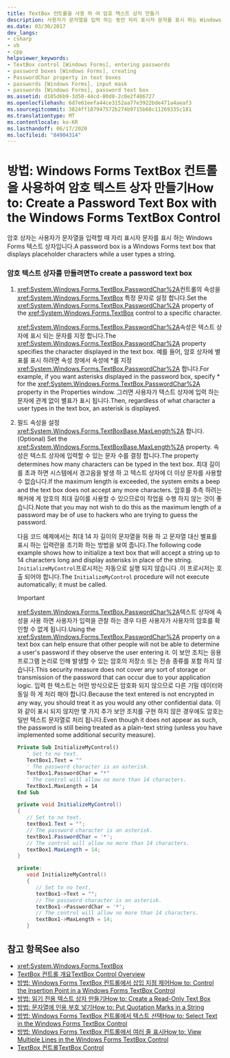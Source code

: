 ```yaml
---
title: TextBox 컨트롤을 사용 하 여 암호 텍스트 상자 만들기
description: 사용자가 문자열을 입력 하는 동안 자리 표시자 문자를 표시 하는 Windows Forms 텍스트를 지 원하는 방법에 대해 알아봅니다.
ms.date: 03/30/2017
dev_langs:
- csharp
- vb
- cpp
helpviewer_keywords:
- TextBox control [Windows Forms], entering passwords
- password boxes [Windows Forms], creating
- PasswordChar property in text boxes
- passwords [Windows Forms], input mask
- passwords [Windows Forms], password text box
ms.assetid: d105d6b9-3d50-44cd-80d8-2c0e2f486727
ms.openlocfilehash: 6d7e61eefa44ce3152aa77e3922bde471a4aeaf3
ms.sourcegitcommit: 3824ff187947572b274b9715b60c11269335c181
ms.translationtype: MT
ms.contentlocale: ko-KR
ms.lasthandoff: 06/17/2020
ms.locfileid: "84904314"
---
```

# <a name="how-to-create-a-password-text-box-with-the-windows-forms-textbox-control"></a><span data-ttu-id="a6706-103">방법: Windows Forms TextBox 컨트롤을 사용하여 암호 텍스트 상자 만들기</span><span class="sxs-lookup"><span data-stu-id="a6706-103">How to: Create a Password Text Box with the Windows Forms TextBox Control</span></span>

<span data-ttu-id="a6706-104">암호 상자는 사용자가 문자열을 입력할 때 자리 표시자 문자를 표시 하는 Windows Forms 텍스트 상자입니다.</span><span class="sxs-lookup"><span data-stu-id="a6706-104">A password box is a Windows Forms text box that displays placeholder characters while a user types a string.</span></span>

### <a name="to-create-a-password-text-box"></a><span data-ttu-id="a6706-105">암호 텍스트 상자를 만들려면</span><span class="sxs-lookup"><span data-stu-id="a6706-105">To create a password text box</span></span>

1. <span data-ttu-id="a6706-106"><xref:System.Windows.Forms.TextBox.PasswordChar%2A>컨트롤의 속성을 <xref:System.Windows.Forms.TextBox> 특정 문자로 설정 합니다.</span><span class="sxs-lookup"><span data-stu-id="a6706-106">Set the <xref:System.Windows.Forms.TextBox.PasswordChar%2A> property of the <xref:System.Windows.Forms.TextBox> control to a specific character.</span></span>

    <span data-ttu-id="a6706-107"><xref:System.Windows.Forms.TextBox.PasswordChar%2A>속성은 텍스트 상자에 표시 되는 문자를 지정 합니다.</span><span class="sxs-lookup"><span data-stu-id="a6706-107">The <xref:System.Windows.Forms.TextBox.PasswordChar%2A> property specifies the character displayed in the text box.</span></span> <span data-ttu-id="a6706-108">예를 들어, 암호 상자에 별표를 표시 하려면 속성 창에서 속성에 \*를 지정 <xref:System.Windows.Forms.TextBox.PasswordChar%2A> 합니다.</span><span class="sxs-lookup"><span data-stu-id="a6706-108">For example, if you want asterisks displayed in the password box, specify \* for the <xref:System.Windows.Forms.TextBox.PasswordChar%2A> property in the Properties window.</span></span> <span data-ttu-id="a6706-109">그러면 사용자가 텍스트 상자에 입력 하는 문자에 관계 없이 별표가 표시 됩니다.</span><span class="sxs-lookup"><span data-stu-id="a6706-109">Then, regardless of what character a user types in the text box, an asterisk is displayed.</span></span>

2. <span data-ttu-id="a6706-110">필드 속성을 설정 <xref:System.Windows.Forms.TextBoxBase.MaxLength%2A> 합니다.</span><span class="sxs-lookup"><span data-stu-id="a6706-110">(Optional) Set the <xref:System.Windows.Forms.TextBoxBase.MaxLength%2A> property.</span></span> <span data-ttu-id="a6706-111">속성은 텍스트 상자에 입력할 수 있는 문자 수를 결정 합니다.</span><span class="sxs-lookup"><span data-stu-id="a6706-111">The property determines how many characters can be typed in the text box.</span></span> <span data-ttu-id="a6706-112">최대 길이를 초과 하면 시스템에서 경고음을 발생 하 고 텍스트 상자에 더 이상 문자를 사용할 수 없습니다.</span><span class="sxs-lookup"><span data-stu-id="a6706-112">If the maximum length is exceeded, the system emits a beep and the text box does not accept any more characters.</span></span> <span data-ttu-id="a6706-113">암호를 추측 하려는 해커에 게 암호의 최대 길이를 사용할 수 있으므로이 작업을 수행 하지 않는 것이 좋습니다.</span><span class="sxs-lookup"><span data-stu-id="a6706-113">Note that you may not wish to do this as the maximum length of a password may be of use to hackers who are trying to guess the password.</span></span>

    <span data-ttu-id="a6706-114">다음 코드 예제에서는 최대 14 자 길이의 문자열을 허용 하 고 문자열 대신 별표를 표시 하는 입력란을 초기화 하는 방법을 보여 줍니다.</span><span class="sxs-lookup"><span data-stu-id="a6706-114">The following code example shows how to initialize a text box that will accept a string up to 14 characters long and display asterisks in place of the string.</span></span> <span data-ttu-id="a6706-115">`InitializeMyControl`프로시저는 자동으로 실행 되지 않습니다 .이 프로시저는 호출 되어야 합니다.</span><span class="sxs-lookup"><span data-stu-id="a6706-115">The `InitializeMyControl` procedure will not execute automatically; it must be called.</span></span>

    > [!IMPORTANT]
    > <span data-ttu-id="a6706-116"><xref:System.Windows.Forms.TextBox.PasswordChar%2A>텍스트 상자에 속성을 사용 하면 사용자가 입력을 관찰 하는 경우 다른 사용자가 사용자의 암호를 확인할 수 없게 됩니다.</span><span class="sxs-lookup"><span data-stu-id="a6706-116">Using the <xref:System.Windows.Forms.TextBox.PasswordChar%2A> property on a text box can help ensure that other people will not be able to determine a user's password if they observe the user entering it.</span></span> <span data-ttu-id="a6706-117">이 보안 조치는 응용 프로그램 논리로 인해 발생할 수 있는 암호의 저장소 또는 전송 종류를 포함 하지 않습니다.</span><span class="sxs-lookup"><span data-stu-id="a6706-117">This security measure does not cover any sort of storage or transmission of the password that can occur due to your application logic.</span></span> <span data-ttu-id="a6706-118">입력 한 텍스트는 어떤 방식으로든 암호화 되지 않으므로 다른 기밀 데이터와 동일 하 게 처리 해야 합니다.</span><span class="sxs-lookup"><span data-stu-id="a6706-118">Because the text entered is not encrypted in any way, you should treat it as you would any other confidential data.</span></span> <span data-ttu-id="a6706-119">이와 같이 표시 되지 않지만 몇 가지 추가 보안 조치를 구현 하지 않은 경우에도 암호는 일반 텍스트 문자열로 처리 됩니다.</span><span class="sxs-lookup"><span data-stu-id="a6706-119">Even though it does not appear as such, the password is still being treated as a plain-text string (unless you have implemented some additional security measure).</span></span>

    ```vb
    Private Sub InitializeMyControl()
       ' Set to no text.
       TextBox1.Text = ""
       ' The password character is an asterisk.
       TextBox1.PasswordChar = "*"
       ' The control will allow no more than 14 characters.
       TextBox1.MaxLength = 14
    End Sub
    ```

    ```csharp
    private void InitializeMyControl()
    {
       // Set to no text.
       textBox1.Text = "";
       // The password character is an asterisk.
       textBox1.PasswordChar = '*';
       // The control will allow no more than 14 characters.
       textBox1.MaxLength = 14;
    }
    ```

    ```cpp
    private:
       void InitializeMyControl()
       {
          // Set to no text.
          textBox1->Text = "";
          // The password character is an asterisk.
          textBox1->PasswordChar = '*';
          // The control will allow no more than 14 characters.
          textBox1->MaxLength = 14;
       }
    ```

## <a name="see-also"></a><span data-ttu-id="a6706-120">참고 항목</span><span class="sxs-lookup"><span data-stu-id="a6706-120">See also</span></span>

- <xref:System.Windows.Forms.TextBox>
- [<span data-ttu-id="a6706-121">TextBox 컨트롤 개요</span><span class="sxs-lookup"><span data-stu-id="a6706-121">TextBox Control Overview</span></span>](textbox-control-overview-windows-forms.md)
- [<span data-ttu-id="a6706-122">방법: Windows Forms TextBox 컨트롤에서 삽입 지점 제어</span><span class="sxs-lookup"><span data-stu-id="a6706-122">How to: Control the Insertion Point in a Windows Forms TextBox Control</span></span>](how-to-control-the-insertion-point-in-a-windows-forms-textbox-control.md)
- [<span data-ttu-id="a6706-123">방법: 읽기 전용 텍스트 상자 만들기</span><span class="sxs-lookup"><span data-stu-id="a6706-123">How to: Create a Read-Only Text Box</span></span>](how-to-create-a-read-only-text-box-windows-forms.md)
- [<span data-ttu-id="a6706-124">방법: 문자열에 인용 부호 넣기</span><span class="sxs-lookup"><span data-stu-id="a6706-124">How to: Put Quotation Marks in a String</span></span>](how-to-put-quotation-marks-in-a-string-windows-forms.md)
- [<span data-ttu-id="a6706-125">방법: Windows Forms TextBox 컨트롤에서 텍스트 선택</span><span class="sxs-lookup"><span data-stu-id="a6706-125">How to: Select Text in the Windows Forms TextBox Control</span></span>](how-to-select-text-in-the-windows-forms-textbox-control.md)
- [<span data-ttu-id="a6706-126">방법: Windows Forms TextBox 컨트롤에서 여러 줄 표시</span><span class="sxs-lookup"><span data-stu-id="a6706-126">How to: View Multiple Lines in the Windows Forms TextBox Control</span></span>](how-to-view-multiple-lines-in-the-windows-forms-textbox-control.md)
- [<span data-ttu-id="a6706-127">TextBox 컨트롤</span><span class="sxs-lookup"><span data-stu-id="a6706-127">TextBox Control</span></span>](textbox-control-windows-forms.md)
